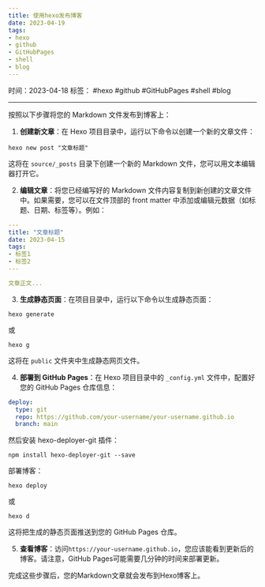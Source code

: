 ```yaml
---
title: 使用hexo发布博客
date: 2023-04-19
tags: 
- hexo 
- github 
- GitHubPages 
- shell 
- blog
---
```


时间：2023-04-18
标签： #hexo #github #GitHubPages #shell #blog

---

按照以下步骤将您的 Markdown 文件发布到博客上：

1.  **创建新文章**：在 Hexo 项目目录中，运行以下命令以创建一个新的文章文件：

```shell
hexo new post "文章标题"
```
这将在 `source/_posts` 目录下创建一个新的 Markdown 文件，您可以用文本编辑器打开它。

2.  **编辑文章**：将您已经编写好的 Markdown 文件内容复制到新创建的文章文件中。如果需要，您可以在文件顶部的 front matter 中添加或编辑元数据（如标题、日期、标签等）。例如：
```yaml
---
title: "文章标题"
date: 2023-04-15
tags:
- 标签1
- 标签2
---

文章正文...

```
3.  **生成静态页面**：在项目目录中，运行以下命令以生成静态页面：
```shell
hexo generate
```
或
```shell
hexo g
```
这将在 `public` 文件夹中生成静态网页文件。

4.  **部署到 GitHub Pages**：在 Hexo 项目目录中的 `_config.yml` 文件中，配置好您的 GitHub Pages 仓库信息：
```yaml
deploy:
  type: git
  repo: https://github.com/your-username/your-username.github.io
  branch: main
```
然后安装 hexo-deployer-git 插件：
```shell
npm install hexo-deployer-git --save
```
部署博客：
```shell
hexo deploy
```
或
```shell
hexo d
```
这将把生成的静态页面推送到您的 GitHub Pages 仓库。

5.  **查看博客**：访问`https://your-username.github.io`，您应该能看到更新后的博客。请注意，GitHub Pages可能需要几分钟的时间来部署更新。

完成这些步骤后，您的Markdown文章就会发布到Hexo博客上。